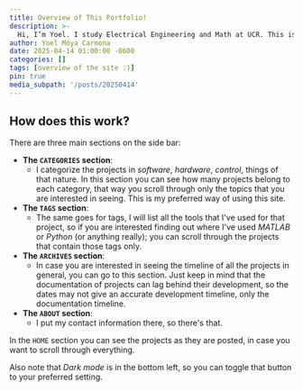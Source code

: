 ```yaml
---
title: Overview of This Portfolio!
description: >-
  Hi, I’m Yoel. I study Electrical Engineering and Math at UCR. This is a log of projects—personal or from work—that I can share publicly. The goal is to document what I can do, how I think, and what I’ve built. If you find something useful, feel free to use it (MIT License applies).
author: Yoel Moya Carmona
date: 2025-04-14 01:00:00 -0600
categories: []
tags: [overview of the site :)]
pin: true
media_subpath: '/posts/20250414'
---
```


## How does this work?

There are three main sections on the side bar:
- **The `CATEGORIES` section**:
    - I categorize the projects in *software*, *hardware*, *control*, things of that nature. In this section you can see how many projects belong to each category, that way you scroll through only the topics that you are interested in seeing. This is my preferred way of using this site.
- **The `TAGS` section**:
    - The same goes for tags, I will list all the tools that I've used for that project, so if you are interested finding out where I've used *MATLAB* or *Python* (or anything really); you can scroll through the projects that contain those tags only.
- **The `ARCHIVES` section**:
    - In case you are interested in seeing the timeline of all the projects in general, you can go to this section. Just keep in mind that the documentation of projects can lag behind their development, so the dates may not give an accurate development timeline, only the documentation timeline.
- **The `ABOUT` section**:
    - I put my contact information there, so there's that.

In the `HOME` section you can see the projects as they are posted, in case you want to scroll through everything. 

Also note that *Dark mode* is in the bottom left, so you can toggle that button to your preferred setting.
